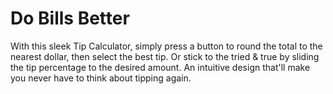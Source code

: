 # Do Bills Better
With this sleek Tip Calculator, simply press a button to round the total to the nearest dollar, then select the best tip. Or stick to the tried & true by sliding the tip percentage to the desired amount. An intuitive design that'll make you never have to think about tipping again.
